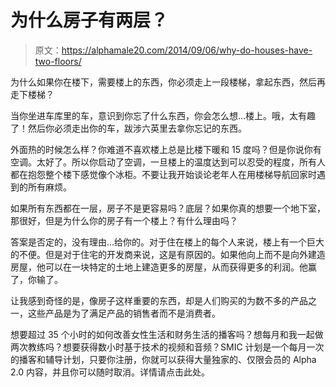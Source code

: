 # 为什么房子有两层？

> 原文：<https://alphamale20.com/2014/09/06/why-do-houses-have-two-floors/>

为什么如果你在楼下，需要楼上的东西，你必须走上一段楼梯，拿起东西，然后再走下楼梯？

当你坐进车库里的车，意识到你忘了什么东西，你会怎么想...楼上。哦，太有趣了！然后你必须走出你的车，跋涉六英里去拿你忘记的东西。

外面热的时候怎么样？你难道不喜欢楼上总是比楼下暖和 15 度吗？但是你说你有空调。太好了。所以你启动了空调，一旦楼上的温度达到可以忍受的程度，所有人都在抱怨整个楼下感觉像个冰柜。不要让我开始谈论老年人在用楼梯导航回家时遇到的所有麻烦。

如果所有东西都在一层，房子不是更容易吗？底层？如果你真的想要一个地下室，那很好，但是为什么你的房子有一个楼上？有什么理由吗？

答案是否定的，没有理由...给你的。对于住在楼上的每个人来说，楼上有一个巨大的不便。但是对于住宅的开发商来说，这是有原因的。如果他向上而不是向外建造房屋，他可以在一块特定的土地上建造更多的房屋，从而获得更多的利润。他赢了，你输了。

让我感到奇怪的是，像房子这样重要的东西，却是人们购买的为数不多的产品之一，这些产品是为了满足产品的销售者而不是消费者。

想要超过 35 个小时的如何改善女性生活和财务生活的播客吗？想每月和我一起做两次教练吗？想要获得数小时基于技术的视频和音频？SMIC 计划是一个每月一次的播客和辅导计划，只要你注册，你就可以获得大量独家的、仅限会员的 Alpha 2.0 内容，并且你可以随时取消。详情请点击此处。